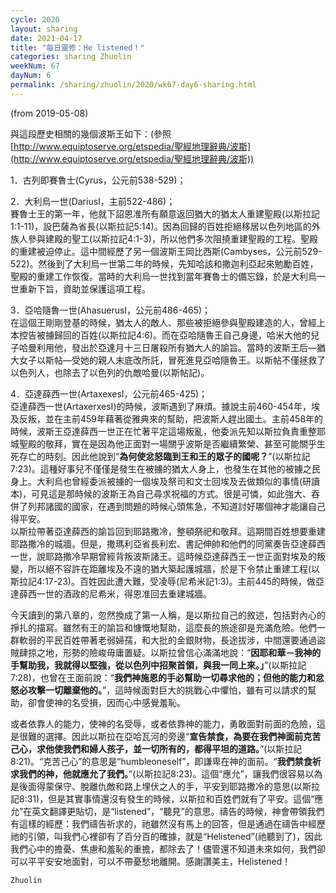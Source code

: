 ```yaml
---
cycle: 2020
layout: sharing
date: 2021-04-17
title: "每日靈修：He listened！"
categories: sharing Zhuolin
weekNum: 67
dayNum: 6
permalink: /sharing/zhuolin/2020/wk67-day6-sharing.html
--- 
```

(from 2019-05-08)

與這段歷史相關的幾個波斯王如下：(參照[http://www.equiptoserve.org/etspedia/聖經地理辭典/波斯](http://www.equiptoserve.org/etspedia/聖經地理辭典/波斯))  

1．古列即賽魯士(Cyrus，公元前538-529)；  

2．大利烏一世(DariusI，主前522-486)；  
賽魯士王的第一年，他就下詔恩准所有願意返回猶大的猶太人重建聖殿(以斯拉記1:1-11)，設巴薩為省長(以斯拉記5:14)。因為回歸的百姓拒絕移居以色列地區的外族人參與建殿的聖工(以斯拉記4:1-3)，所以他們多次阻撓重建聖殿的工程。聖殿的重建被迫停止。這中間經歷了另一個波斯王岡比西斯(Cambyses，公元前529-522)。然後到了大利烏一世第二年的時候，先知哈該和撒迦利亞起來勉勵百姓，聖殿的重建工作恢復。當時的大利烏一世找到當年賽魯士的備忘錄，於是大利烏一世重新下旨，資助並保護這項工程。  

3．亞哈隨魯一世(AhasuerusI，公元前486-465)；  
在這個王剛剛登基的時候，猶太人的敵人、那些被拒絕參與聖殿建造的人，曾經上本控告被擄歸回的百姓(以斯拉記4:6)。而在亞哈隨魯王自己身邊，哈米大他的兒子哈曼利用他，發出於亞達月十三日屠殺所有猶大人的諭旨。當時的波斯王后—猶大女子以斯帖—受她的親人末底改所託，冒死進見亞哈隨魯王。以斯帖不僅拯救了以色列人，也除去了以色列的仇敵哈曼(以斯帖記)。  

4．亞達薛西一世(ArtaxexesI，公元前465-425)；  
亞達薛西一世(ArtaxerxesI)的時候，波斯遇到了麻煩。據說主前460-454年，埃及反叛，並在主前459年藉著從雅典來的幫助，把波斯人趕出國土。主前458年的時候，波斯王亞達薛西一世正在忙著平定這場叛亂，他委派先知以斯拉負責重整耶城聖殿的敬拜，實在是因為他正面對一場關乎波斯是否繼續繁榮、甚至可能關乎生死存亡的時刻。因此他說到“**為何使忿怒臨到王和王的眾子的國呢？**”(以斯拉記7:23)。這種好事兒不僅僅是發生在被擄的猶太人身上，也發生在其他的被擄之民身上。大利烏也曾經委派被擄的一個埃及祭司和文士回埃及去做類似的事情(研讀本)，可見這是那時候的波斯王為自己尋求祝福的方式。很是可憐，如此強大、吞併了列邦諸國的國家，在遇到問題的時候心頭焦急，不知道討好哪個神才能讓自己得平安。  
以斯拉帶著亞達薛西的諭旨回到耶路撒冷，整頓祭祀和敬拜。這期間百姓想要重建耶路撒冷的城牆。但是，撒瑪利亞省長利宏、書記伸帥和他們的同黨奏告亞達薛西一世，說耶路撒冷早期曾經背叛波斯諸王。這時候亞達薛西王一世正面對埃及的叛變，所以絕不容許在距離埃及不遠的猶大築起護城牆，於是下令禁止重建工程(以斯拉記4:17-23)。百姓因此遭大難，受凌辱(尼希米記1:3)。主前445的時候，做亞達薛西一世的酒政的尼希米，得恩准回去重建城牆。  

今天讀到的第八章的，忽然換成了第一人稱，是以斯拉自己的敘述，包括對內心的掙扎的描寫。雖然有王的諭旨和慷慨地幫助，這麼長的旅途卻是充滿危險。他們一群軟弱的平民百姓帶著老弱婦孺，和大批的金銀財物，長途拔涉，中間還要通過盜賊肆掠之地，形勢的險峻毋庸置疑。以斯拉曾信心滿滿地說：“**因耶和華－我神的手幫助我，我就得以堅強，從以色列中招聚首領，與我一同上來。」**”(以斯拉記7:28)，也曾在王面前說：“**我們神施恩的手必幫助一切尋求他的；但他的能力和忿怒必攻擊一切離棄他的。**”，這時候面對巨大的挑戰心中懼怕，雖有可以請求的幫助，卻會使神的名受損，因而心中感覺羞恥。  

或者依靠人的能力，使神的名受辱，或者依靠神的能力，勇敢面對前面的危險，這是很難的選擇。因此以斯拉在亞哈瓦河的旁邊“**宣告禁食，為要在我們神面前克苦己心，求他使我們和婦人孩子，並一切所有的，都得平坦的道路。**”(以斯拉記8:21)。“克苦己心”的意思是“humbleoneself”，即謙卑在神的面前。“**我們禁食祈求我們的神，他就應允了我們。**”(以斯拉記8:23)。這個“應允”，讓我們很容易以為是後面得蒙保守、脫離仇敵和路上埋伏之人的手，平安到耶路撒冷的意思(以斯拉記8:31)，但是其實事情還沒有發生的時候，以斯拉和百姓們就有了平安。這個“應允”在英文翻譯更貼切，是“listened”，“聽見”的意思。禱告的時候，神會帶領我們有這樣的經歷：我們禱告祈求的，祂雖然沒有馬上的回答，但是通過在禱告中經歷祂的引領，叫我們心裡卻有了百分百的確據，就是“Helistened”(祂聽到了)，因此我們心中的擔憂、焦慮和羞恥的重擔，都除去了！儘管還不知道未來如何，我們卻可以平平安安地面對，可以不帶憂愁地離開。感謝讚美主，Helistened！  

`Zhuolin`  
